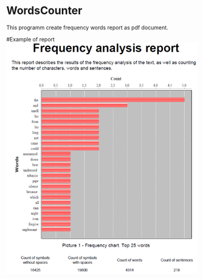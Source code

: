 # WordsCounter

This programm create frequency words report as pdf document.  

#Example of report
![alt text](https://github.com/Hoppering/WordsCounter/blob/master/Frequency%20words%20report.PNG)
